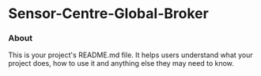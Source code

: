 Sensor-Centre-Global-Broker
===========================

### About

This is your project's README.md file. It helps users understand what your
project does, how to use it and anything else they may need to know.

